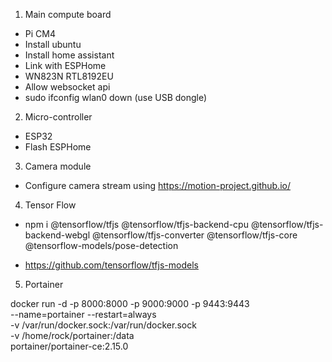 1. Main compute board

- Pi CM4
- Install ubuntu
- Install home assistant
- Link with ESPHome
- WN823N RTL8192EU
- Allow websocket api
- sudo ifconfig wlan0 down (use USB dongle)

2. Micro-controller

- ESP32
- Flash ESPHome

3. Camera module

- Configure camera stream using https://motion-project.github.io/

4. Tensor Flow

- npm i @tensorflow/tfjs @tensorflow/tfjs-backend-cpu @tensorflow/tfjs-backend-webgl @tensorflow/tfjs-converter @tensorflow/tfjs-core @tensorflow-models/pose-detection

- https://github.com/tensorflow/tfjs-models

5. Portainer

docker run -d -p 8000:8000 -p 9000:9000 -p 9443:9443 \
 --name=portainer --restart=always \
 -v /var/run/docker.sock:/var/run/docker.sock \
 -v /home/rock/portainer:/data \
 portainer/portainer-ce:2.15.0
